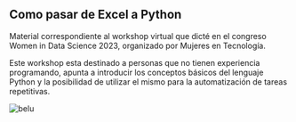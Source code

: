 ## Como pasar de Excel a Python

Material correspondiente al workshop virtual que dicté en el congreso Women in Data Science 2023, organizado por Mujeres en Tecnología.

Este workshop esta destinado a personas que no tienen experiencia programando, apunta a introducir los conceptos básicos del lenguaje Python 
y la posibilidad de utilizar el mismo para la automatización de tareas repetitivas. 

![belu](https://github.com/bcamandone/Python/assets/86261762/d2d51dfc-62ce-4db3-800a-4427792881da)
